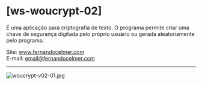 # [ws-woucrypt-02]

É uma aplicação para criptografia de texto. O programa permite criar uma chave de segurança digitada pelo próprio usuário ou gerada aleatoriamente pelo programa.

Site: www.fernandocelmer.com
</br>
E-mail: email@fernandocelmer.com
________________________________
<p>
<img src="https://github.com/FernandoCelmer/ws-woucrypt/blob/master/img/woucrypt-v02-01.jpg?raw=true" alt="woucrypt-v02-01.jpg"/>
